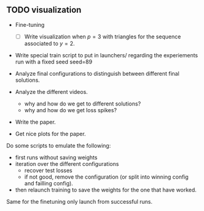 
## TODO visualization

- Fine-tuning
    - [ ] Write visualization when $p=3$ with triangles for the sequence associated to $y = 2$.

- Write special train script to put in launchers/ regarding the experiements run with a fixed seed seed=89

- Analyze final configurations to distinguish between different final solutions.
- Analyze the different videos.
    - why and how do we get to different solutions?
    - why and how do we get loss spikes?
- Write the paper.
- Get nice plots for the paper.

Do some scripts to emulate the following:
 - first runs without saving weights
 - iteration over the different configurations
    - recover test losses
    - if not good, remove the configuration (or split into winning config and failling config).
- then relaunch training to save the weights for the one that have worked.

Same for the finetuning only launch from successful runs.
